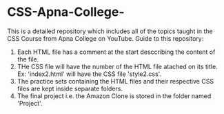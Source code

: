 # CSS-Apna-College-
This is a detailed repository which includes all of the topics taught in the CSS Course from Apna College on YouTube. 
Guide to this repository:

1. Each HTML file has a comment at the start desccribing the content of the file.
2. THe CSS file will have the number of the HTML file atached on its title. Ex: 'index2.html' will have the CSS file 'style2.css'.
3. The practice sets containing the HTML files and their respective CSS files are kept inside separate folders.
4. The final project i.e. the Amazon Clone is stored in the folder named 'Project'.
